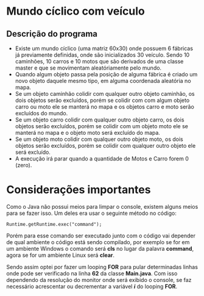 # Mundo cíclico com veículo
## Descrição do programa

* Existe um mundo cíclico (uma matriz 60x30) onde possuem 6 fábricas já previamente definidas, onde são inicializados 30 veículo. Sendo 10 caminhões, 10 carros e 10 motos que são derivados de uma classe master e que se movimentam aleatóriamente pelo mundo. 
* Quando algum objeto passa pela posição de alguma fábrica é criado um novo objeto daquele mesmo tipo, em alguma coordenada aleatória no mapa. 
 * Se um objeto caminhão colidir com qualquer outro objeto caminhão, os dois objetos serão excluídos, porém se colidir com com algum objeto carro ou moto ele se manterá no mapa e os objetos carro e moto serão excluídos do mundo. 
 * Se um objeto carro colidir com qualquer  outro objeto carro, os dois objetos serão excluídos, porém se colidir com um objeto moto ele  se manterá no mapa e o objeto moto será excluído do mapa. 
 * Se um objeto moto colidir com qualquer outro objeto moto, os dois objetos serão excluídos, porém se colidir com qualquer outro objeto ele será excluído.
 * A execução irá parar quando a quantidade de Motos e Carro forem 0 (zero).

# Considerações importantes

Como o Java não possui meios para limpar o console, existem alguns meios para se fazer isso. Um deles era usar o seguinte método no código:

`Runtime.getRuntime.exec("command");`

Porém para esse comando ser executado junto com o código vai depender de qual ambiente o código está sendo compilado, por exemplo se for em um ambiente Windows o comando será **cls** no lugar da palavra **command**, agora se for um ambiente Linux será **clear**.

Sendo assim optei por fazer um looping **FOR** para pular determinadas linhas onde pode ser verificado na linha **62** da classe **Main.java**. Com isso dependendo da resolução do monitor onde será exibido o console, se faz necessário acrescentar ou decrementar a variável ***i*** do looping **FOR**.
